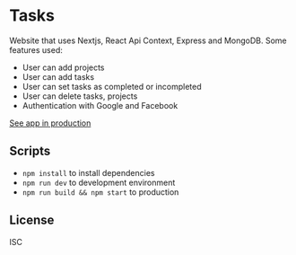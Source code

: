 # Tasks
Website that uses Nextjs, React Api Context, Express and MongoDB.
Some features used:
 - User can add projects
 - User can add tasks
 - User can set tasks as completed or incompleted
 - User can delete tasks, projects
 - Authentication with Google and Facebook


[See app in production](https://tasks.alvlinarez.dev)

## Scripts

* `npm install` to install dependencies
* `npm run dev` to development environment
* `npm run build && npm start` to production

## License

ISC


